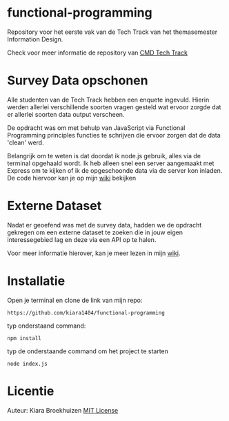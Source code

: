 # functional-programming
Repository voor het eerste vak van de Tech Track van het themasemester Information Design.


Check voor meer informatie de repository van [CMD Tech Track](https://github.com/cmda-tt/course-21-22)

# **Survey Data opschonen**
Alle studenten van de Tech Track hebben een enquete ingevuld. Hierin werden allerlei verschillende soorten vragen gesteld wat ervoor zorgde dat er allerlei soorten data output verscheen. 

De opdracht was om met behulp van JavaScript via Functional Programming principles functies te schrijven die ervoor zorgen dat de data 'clean' werd.

Belangrijk om te weten is dat doordat ik node.js gebruik, alles via de terminal opgehaald wordt. 
Ik heb alleen snel een server aangemaakt met Express om te kijken of ik de opgeschoonde data via de server kon inladen. De code hiervoor kan je op mijn [wiki](https://github.com/kiara1404/functional-programming/wiki/Data-in-de-browser-tonen) bekijken

# **Externe Dataset**
Nadat er geoefend was met de survey data, hadden we de opdracht gekregen om een externe dataset te zoeken die in jouw eigen interessegebied lag en deze via een API op te halen.

Voor meer informatie hierover, kan je meer lezen in mijn [wiki](https://github.com/kiara1404/functional-programming/wiki).
# **Installatie**
Open je terminal en clone de link van mijn repo:
```
https://github.com/kiara1404/functional-programming
```

typ onderstaand command:
```
npm install
```

typ de onderstaande command om het project te starten
```
node index.js
```
# **Licentie**
Auteur: Kiara Broekhuizen [MIT License](https://github.com/kiara1404/functional-programming/blob/main/LICENSE)
